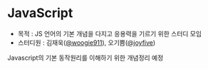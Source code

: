 # JavaScript

- 목적 : JS 언어의 기본 개념을 다지고 응용력을 기르기 위한 스터디 모임
- 스터디원 : 김재욱([@woogie911](https://github.com/woogie911)), 오기쁨([@joyfive](https://github.com/joyfive))

Javascript의 기본 동작원리를 이해하기 위한 개념정리 예정
